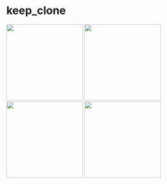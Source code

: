 # keep_clone

<img src="https://user-images.githubusercontent.com/97754327/194696203-8fae9adb-8408-4ab0-8cfe-687ec6534e10.png" width="200">

<img src="https://user-images.githubusercontent.com/97754327/194696206-7f73c53e-d5b3-464d-a9e2-a18dbd588b11.png" width="200">

<img src="https://user-images.githubusercontent.com/97754327/194696209-2a09e39b-c3dd-4ffb-a0e9-71c31eda332b.png" width="200"> 

<img src="https://user-images.githubusercontent.com/97754327/194696210-dc15dd9f-46e0-4912-bc7d-af85166445c5.png" width="200">

